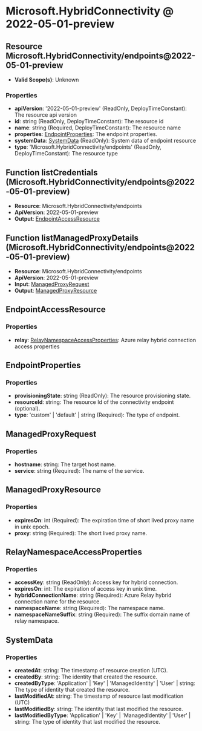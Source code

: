 # Microsoft.HybridConnectivity @ 2022-05-01-preview

## Resource Microsoft.HybridConnectivity/endpoints@2022-05-01-preview
* **Valid Scope(s)**: Unknown
### Properties
* **apiVersion**: '2022-05-01-preview' (ReadOnly, DeployTimeConstant): The resource api version
* **id**: string (ReadOnly, DeployTimeConstant): The resource id
* **name**: string (Required, DeployTimeConstant): The resource name
* **properties**: [EndpointProperties](#endpointproperties): The endpoint properties.
* **systemData**: [SystemData](#systemdata) (ReadOnly): System data of endpoint resource
* **type**: 'Microsoft.HybridConnectivity/endpoints' (ReadOnly, DeployTimeConstant): The resource type

## Function listCredentials (Microsoft.HybridConnectivity/endpoints@2022-05-01-preview)
* **Resource**: Microsoft.HybridConnectivity/endpoints
* **ApiVersion**: 2022-05-01-preview
* **Output**: [EndpointAccessResource](#endpointaccessresource)

## Function listManagedProxyDetails (Microsoft.HybridConnectivity/endpoints@2022-05-01-preview)
* **Resource**: Microsoft.HybridConnectivity/endpoints
* **ApiVersion**: 2022-05-01-preview
* **Input**: [ManagedProxyRequest](#managedproxyrequest)
* **Output**: [ManagedProxyResource](#managedproxyresource)

## EndpointAccessResource
### Properties
* **relay**: [RelayNamespaceAccessProperties](#relaynamespaceaccessproperties): Azure relay hybrid connection access properties

## EndpointProperties
### Properties
* **provisioningState**: string (ReadOnly): The resource provisioning state.
* **resourceId**: string: The resource Id of the connectivity endpoint (optional).
* **type**: 'custom' | 'default' | string (Required): The type of endpoint.

## ManagedProxyRequest
### Properties
* **hostname**: string: The target host name.
* **service**: string (Required): The name of the service.

## ManagedProxyResource
### Properties
* **expiresOn**: int (Required): The expiration time of short lived proxy name in unix epoch.
* **proxy**: string (Required): The short lived proxy name.

## RelayNamespaceAccessProperties
### Properties
* **accessKey**: string (ReadOnly): Access key for hybrid connection.
* **expiresOn**: int: The expiration of access key in unix time.
* **hybridConnectionName**: string (Required): Azure Relay hybrid connection name for the resource.
* **namespaceName**: string (Required): The namespace name.
* **namespaceNameSuffix**: string (Required): The suffix domain name of relay namespace.

## SystemData
### Properties
* **createdAt**: string: The timestamp of resource creation (UTC).
* **createdBy**: string: The identity that created the resource.
* **createdByType**: 'Application' | 'Key' | 'ManagedIdentity' | 'User' | string: The type of identity that created the resource.
* **lastModifiedAt**: string: The timestamp of resource last modification (UTC)
* **lastModifiedBy**: string: The identity that last modified the resource.
* **lastModifiedByType**: 'Application' | 'Key' | 'ManagedIdentity' | 'User' | string: The type of identity that last modified the resource.

